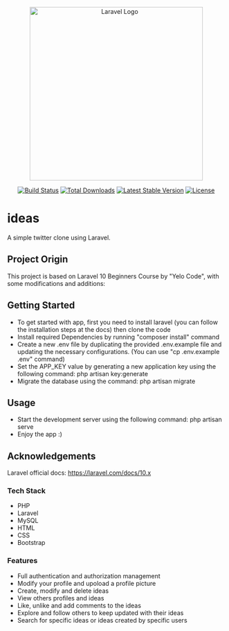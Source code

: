 <p align="center"><a href="https://laravel.com" target="_blank"><img src="https://raw.githubusercontent.com/laravel/art/master/logo-lockup/5%20SVG/2%20CMYK/1%20Full%20Color/laravel-logolockup-cmyk-red.svg" width="400" alt="Laravel Logo"></a></p>

<p align="center">
<a href="https://github.com/laravel/framework/actions"><img src="https://github.com/laravel/framework/workflows/tests/badge.svg" alt="Build Status"></a>
<a href="https://packagist.org/packages/laravel/framework"><img src="https://img.shields.io/packagist/dt/laravel/framework" alt="Total Downloads"></a>
<a href="https://packagist.org/packages/laravel/framework"><img src="https://img.shields.io/packagist/v/laravel/framework" alt="Latest Stable Version"></a>
<a href="https://packagist.org/packages/laravel/framework"><img src="https://img.shields.io/packagist/l/laravel/framework" alt="License"></a>
</p>

# ideas
A simple twitter clone using Laravel.

## Project Origin

This project is based on <a src="https://www.youtube.com/playlist?list=PLqDySLfPKRn5d7WbN9R0yJA9IRgx-XBlU">Laravel 10 Beginners Course</a> by "Yelo Code", with some modifications and additions:

## Getting Started

* To get started with app, first you need to install laravel (you can follow the installation steps at the docs) then clone the code
* Install required Dependencies by running "composer install" command
* Create a new .env file by duplicating the provided .env.example file and updating the necessary configurations. (You can use "cp .env.example .env" command)
* Set the APP_KEY value by generating a new application key using the following command: php artisan key:generate
* Migrate the database using the command: php artisan migrate

## Usage

* Start the development server using the following command: php artisan serve
* Enjoy the app :)

## Acknowledgements

Laravel official docs: https://laravel.com/docs/10.x

### Tech Stack
* PHP
* Laravel
* MySQL
* HTML
* CSS
* Bootstrap

### Features
* Full authentication and authorization management
* Modify your profile and upoload a profile picture
* Create, modify and delete ideas
* View others profiles and ideas
* Like, unlike and add comments to the ideas
* Explore and follow others to keep updated with their ideas
* Search for specific ideas or ideas created by specific users
